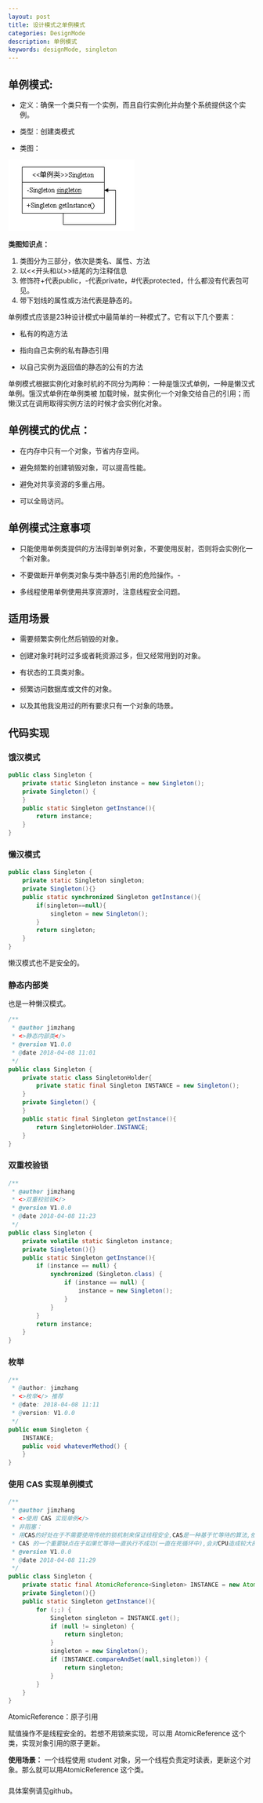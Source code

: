 ```yaml
---
layout: post
title: 设计模式之单例模式
categories: DesignMode
description: 单例模式
keywords: designMode, singleton
---
```


## 单例模式:

- 定义：确保一个类只有一个实例，而且自行实例化并向整个系统提供这个实例。


- 类型：创建类模式


- 类图：

![](https://github.com/zhangjinmiao/zhangjinmiao.github.io/raw/master/assets/images/2018/designmode/singleton.jpg)

**类图知识点：**

1. 类图分为三部分，依次是类名、属性、方法
2. 以<<开头和以>>结尾的为注释信息
3. 修饰符+代表public，-代表private，#代表protected，什么都没有代表包可见。
4. 带下划线的属性或方法代表是静态的。



单例模式应该是23种设计模式中最简单的一种模式了。它有以下几个要素：

- 私有的构造方法


- 指向自己实例的私有静态引用


- 以自己实例为返回值的静态的公有的方法

单例模式根据实例化对象时机的不同分为两种：一种是饿汉式单例，一种是懒汉式单例。饿汉式单例在单例类被
加载时候，就实例化一个对象交给自己的引用；而懒汉式在调用取得实例方法的时候才会实例化对象。



## 单例模式的优点：

- 在内存中只有一个对象，节省内存空间。


- 避免频繁的创建销毁对象，可以提高性能。


- 避免对共享资源的多重占用。


- 可以全局访问。



## 单例模式注意事项

- 只能使用单例类提供的方法得到单例对象，不要使用反射，否则将会实例化一个新对象。


- 不要做断开单例类对象与类中静态引用的危险操作。-

-  多线程使用单例使用共享资源时，注意线程安全问题。

  

## 适用场景

- 需要频繁实例化然后销毁的对象。


- 创建对象时耗时过多或者耗资源过多，但又经常用到的对象。


- 有状态的工具类对象。


- 频繁访问数据库或文件的对象。


- 以及其他我没用过的所有要求只有一个对象的场景。



## 代码实现

### 饿汉模式

````java
public class Singleton {
    private static Singleton instance = new Singleton();
    private Singleton() {
    }
    public static Singleton getInstance(){
        return instance;
    }
}
````



### 懒汉模式

````java
public class Singleton {
	private static Singleton singleton;
	private Singleton(){}
	public static synchronized Singleton getInstance(){
		if(singleton==null){
			singleton = new Singleton();
		}
		return singleton;
	}
}
````

懒汉模式也不是安全的。



###  静态内部类

也是一种懒汉模式。

````java
/**
 * @author jimzhang
 * <>静态内部类</>
 * @version V1.0.0
 * @date 2018-04-08 11:01
 */
public class Singleton {
    private static class SingletonHolder{
        private static final Singleton INSTANCE = new Singleton();
    }
    private Singleton() {
    }
    public static final Singleton getInstance(){
        return SingletonHolder.INSTANCE;
    }
}
````



### 双重校验锁

````java
/**
 * @author jimzhang
 * <>双重校验锁</>
 * @version V1.0.0
 * @date 2018-04-08 11:23
 */
public class Singleton {
    private volatile static Singleton instance;
    private Singleton(){}
    public static Singleton getInstance(){
        if (instance == null) {
            synchronized (Singleton.class) {
                if (instance == null) {
                    instance = new Singleton();
                }
            }
        }
        return instance;
    }
}
````



### 枚举

````java
/**
 * @author: jimzhang
 * <>枚举</> 推荐
 * @date: 2018-04-08 11:11
 * @version: V1.0.0
 */
public enum Singleton {
    INSTANCE;
    public void whateverMethod() {
    }
}
````



### 使用 CAS 实现单例模式

````java
/**
 * @author jimzhang
 * <>使用 CAS 实现单例</>
 * 非阻塞：
 * 用CAS的好处在于不需要使用传统的锁机制来保证线程安全,CAS是一种基于忙等待的算法,依赖底层硬件的实现,相对于锁它没有线程切换和阻塞的额外消耗,可以支持较大的并行度。
 * CAS 的一个重要缺点在于如果忙等待一直执行不成功(一直在死循环中),会对CPU造成较大的执行开销。
 * @version V1.0.0
 * @date 2018-04-08 11:29
 */
public class Singleton {
    private static final AtomicReference<Singleton> INSTANCE = new AtomicReference<>();
    private Singleton(){}
    public static Singleton getInstance(){
        for (;;) {
            Singleton singleton = INSTANCE.get();
            if (null != singleton) {
                return singleton;
            }
            singleton = new Singleton();
            if (INSTANCE.compareAndSet(null,singleton)) {
                return singleton;
            }
        }
    }
}
````

AtomicReference：原子引用

赋值操作不是线程安全的。若想不用锁来实现，可以用 AtomicReference<V> 这个类，实现对象引用的原子更新。

**使用场景：** 一个线程使用 student 对象，另一个线程负责定时读表，更新这个对象。那么就可以用AtomicReference 这个类。







###  

###  





具体案例请见github。